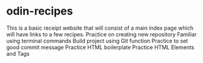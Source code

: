 # odin-recipes
This is a basic receipt website that will consist of a main index page which will have links to a few recipes.
Practice on creating new repository
Familiar using terminal commands
Build project using Git function
Practice to set good commit message
Practice HTML boilerplate
Practice HTML Elements and Tags
